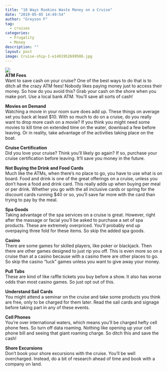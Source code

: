 ```yaml
---
title: "10 Ways Rookies Waste Money on a Cruise"
date: "2019-05-05 14:49:54"
author: "Greyson F"
tag:
  - cruises
categories:
  - Frugality
  - Money
description: ""
layout: post
image: Cruise-ship-1-e1491952699586.jpg
---
```


![](/posts/Cruise-ship-1-e1491952699586.jpg)  
**ATM Fees**  
Want to save cash on your cruise? One of the best ways to do that is to ditch all the crazy ATM fees! Nobody likes paying money just to access their money. So how do you avoid this? Grab your cash on the shore when you make port. Use a local bank ATM. You’ll save all sorts of cash!

**Movies on Demand**  
Watching a movie in your room sure does add up. These things on average set you back at least $10. With so much to do on a cruise, do you really want to drop more cash on a movie? If you think you might need some movies to kill time on extended time on the water, download a few before leaving. Or in reality, take advantage of the activities taking place on the boat.

**Cruise Certification**  
Did you love your cruise? Think you’ll likely go again? If so, purchase your cruise certification before leaving. It’ll save you money in the future.

**Not Buying the Drink and Food Cards**  
Much like the ATMs, when there’s no place to go, you have to use what is on board. Food and drink is one of the great offerings on a cruise, unless you don’t have a food and drink card. This really adds up when buying per meal or per drink. Whether you go with the all inclusive cards or spring for the discount cards running $40 or so, you’ll save far more with the card than trying to pay by the meal.

**Spa Goods**  
Taking advantage of the spa services on a cruise is great. However, right after the massage or facial you’ll be asked to purchase a set of spa products. These are extremely overpriced. You’ll probably end up overpaying three fold for these items. So skip the added spa goods.

**Casino**  
There are some games for skilled players, like poker or blackjack. Then there are other games designed to just rip you off. This is even more so on a cruise than at a casino because with a casino there are other places to go. So skip the casino “luck” games unless you want to give away your money.

**Pull Tabs**  
These are kind of like raffle tickets you buy before a show. It also has worse odds than most casino games. So just opt out of this.

**Understand Sail Cards**  
You might attend a seminar on the cruise and take some products you think are free, only to be charged for them later. Read the sail cards and signage before taking part in any of these events.

**Cell Phones**  
You’re over international waters, which means you’ll be charged hefty cell phone fees. So turn off data roaming. Nothing like opening up your cell phone bill and seeing that giant roaming charge. So ditch this and save the cash!

**Shore Excursions**  
Don’t book your shore excursions with the cruise. You’ll be well overcharged. Instead, do a bit of research ahead of time and book with a company on land.
